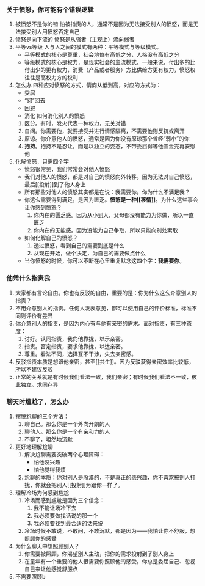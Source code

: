 ### 关于愤怒，你可能有个错误逻辑
1. 被愤怒不是你的错
	怕被指责的人，通常不是因为无法接受别人的愤怒，而是无法接受别人用愤怒否定自己
2. 愤怒是向下流的
	愤怒是从强者（主观上）流向弱者
3. 平等vs等级
	人与人之间的模式有两种：平等模式与等级模式。
	- 平等模式的核心是尊重，社会地位有高低之分，人格没有高低之分
	- 等级模式的核心是权力，是现实社会的主流模式。一般来说，付出多的比付出少的更有权力，消费（产品或者服务）方比供给方更有权力，愤怒权往往是高权力方的权利
4. 怎么办
	四种应对愤怒的方式，情商从低到高，对应的方式为：
	- 委屈
	- “怼”回去
	- 回避
	- 消化
	如何消化别人的愤怒
	1. 区分。有时，发火代表一种权力，无关对错
	2. 自问。你需要他，就要接受并进行情感隔离，不需要他则反抗或离开
	3. 原谅。你介意他人的愤怒，通常是因为你没有原谅那个曾经“弱小”的你
	4. **抱持**。抱持不是忍让，而是以独立的姿态，不带委屈得等他宣泄完再安慰他
5. 化解愤怒，只需四个字
	- 愤怒很常见，我们常常会对他人愤怒
	- 我们对他人的愤怒，都是对自己的愤怒向外转移。因为无法对自己愤怒，最后[[投射]]到了他人身上
	- 所有那些对他人的愤怒其实都是在说：我需要你。你为什么不满足我？
	- 你这么需要得到满足，是因为匮乏。**愤怒是一种[[移情]]**。为什么这些事会让你感到愤怒？
		1. 你内在的匮乏感。因为从小到大，父母都没有能力为你做，所以一直匮乏
		2. 你内在的无能感。因为没能力自己争取，所以只能向别处索取
	- 如何化解自己的愤怒？
		1. 透过愤怒，看到自己的需要到底是什么
		2. 从现在开始，做个决定，为自己的需要做点什么
	- 当你愤怒的时候，你可以不断在心里重复默念这四个字：**我需要你**。


### 他凭什么指责我
1. 大家都有言论自由。你也有反驳的自由，重要的是：你为什么这么介意别人的指责？
2. 不用介意别人的指责。任何人发表意见，都可以使用自己的评价标准，标准不同则评价有差异
3. 你介意别人的指责，是因为内心有与他有亲密的需求。面对指责，有三种态度：
	1. 讨好。认同指责，我向他靠拢，以示亲密。
	2. 指责。否定指责，要求他靠拢，以达亲密。
	3. 尊重。看法不同，选择互不干涉，失去亲密感。
4. 反驳指责本质是想跟他亲密，甚至[[共生]]。因为反驳获得亲密效率比较低，所以不建议反驳
5. 正常的关系就是有时候我们看法一致，我们亲密；有时候我们看法不一致，彼此独立。求同存异
### 聊天时尴尬了，怎么办
1. 摆脱尬聊的三个方法：
	1. 聊自己。那么你是一个外向开朗的人
	2. 聊他人。那么你是一个有亲和力的人
	3. 不聊了，坦然地沉默
2. 更好地理解尬聊
	1. 解决尬聊需要突破两个心理障碍：
		- 怕他没兴趣
		- 怕他觉得我烦
	2. 尬聊的本质：你对别人是冷漠的，不是真正的感兴趣，你不喜欢被别人打扰，你就会把别人[[投射]]为跟你一样了。
3.  理解冷场为何感到尴尬
	1. 冷场而感到尴尬是因为三个信念：
		1. 我不能让场冷下去
		2. 我必须要做找话说的那一个
		3. 我必须要找到最合适的话来说
	2. 冷场时候不敢说，不敢问，不敢沉默，都是因为——我怕让你不舒服，想照顾你的感受
4. 为什么聊天中想照顾别人？
	1. 你需要被照顾，你渴望别人主动，把你的需求投射到了别人身上
	2. 在童年有一个重要的他人很需要你照顾他的感受。你总是委屈自己、忽视自己来让他感觉舒服点
5. 不需要照顾b